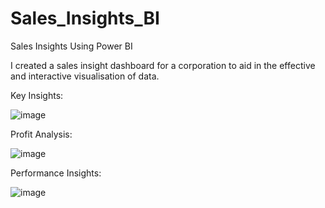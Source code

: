 # Sales_Insights_BI

Sales Insights Using Power BI

I created a sales insight dashboard for a corporation to aid in the effective and interactive visualisation of data.

Key Insights:

![image](https://user-images.githubusercontent.com/112726061/190903163-ccc8e88d-93b0-439c-a0b1-9afa97149158.png)

Profit Analysis:

![image](https://user-images.githubusercontent.com/112726061/190903194-66811b2b-9e32-45b5-8a6c-69906629dd68.png)

Performance Insights:

![image](https://user-images.githubusercontent.com/112726061/190903224-00a037d3-ce6f-41c9-afa4-72158bde12ce.png)
